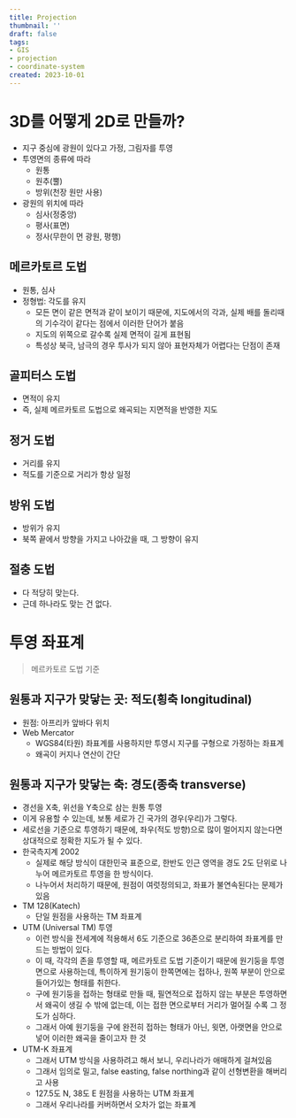 ```yaml
---
title: Projection
thumbnail: ''
draft: false
tags:
- GIS
- projection
- coordinate-system
created: 2023-10-01
---
```


# 3D를 어떻게 2D로 만들까?

* 지구 중심에 광원이 있다고 가정, 그림자를 투영
* 투영면의 종류에 따라
  * 원통
  * 원추(뿔)
  * 방위(천장 원만 사용)
* 광원의 위치에 따라
  * 심사(정중앙)
  * 평사(표면)
  * 정사(무한이 먼 광원, 평행)

## 메르카토르 도법

* 원통, 심사
* 정형법: 각도를 유지
  * 모든 면이 같은 면적과 같이 보이기 때문에, 지도에서의 각과, 실제 배를 돌리때의 기수각이 같다는 점에서 이러한 단어가 붙음
  * 지도의 위쪽으로 갈수록 실제 면적이 길게 표현됨
  * 특성상 북극, 남극의 경우 투사가 되지 않아 표현자체가 어렵다는 단점이 존재

## 골피터스 도법

* 면적이 유지
* 즉, 실제 메르카토르 도법으로 왜곡되는 지면적을 반영한 지도

## 정거 도법

* 거리를 유지
* 적도를 기준으로 거리가 항상 일정

## 방위 도법

* 방위가 유지
* 북쪽 끝에서 방향을 가지고 나아갔을 때, 그 방향이 유지

## 절충 도법

* 다 적당히 맞는다.
* 근데 하나라도 맞는 건 없다.

# 투영 좌표계

 > 
 > 메르카토르 도법 기준

## 원통과 지구가 맞닿는 곳: 적도(횡축 longitudinal)

* 원점: 아프리카 앞바다 위치
* Web Mercator
  * WGS84(타원) 좌표계를 사용하지만 투영시 지구를 구형으로 가정하는 좌표계
  * 왜곡이 커지나 연산이 간단

## 원통과 지구가 맞닿는 축: 경도(종축 transverse)

* 경선을 X축, 위선을 Y축으로 삼는 원통 투영
* 이게 유용할 수 있는데, 보통 세로가 긴 국가의 경우(우리)가 그렇다.
* 세로선을 기준으로 투영하기 때문에, 좌우(적도 방향)으로 많이 멀어지지 않는다면 상대적으로 정확한 지도가 될 수 있다.
* 한국측지계 2002
  - 실제로 해당 방식이 대한민국 표준으로, 한반도 인근 영역을 경도 2도 단위로 나누어 메르카토르 투영을 한 방식이다.
  - 나누어서 처리하기 때문에, 원점이 여럿정의되고, 좌표가 불연속된다는 문제가 있음
* TM 128(Katech)
  - 단일 원점을 사용하는 TM 좌표계
* UTM (Universal TM) 투영
  - 이런 방식을 전세계에 적용해서 6도 기준으로 36존으로 분리하여 좌표계를 만드는 방법이 있다.
  - 이 때, 각각의 존을 투영할 때, 메르카토르 도법 기준이기 때문에 원기둥을 투영면으로 사용하는데, 특이하게 원기둥이 한쪽면에는 접하나, 원쪽 부분이 안으로 들어가있는 형태를 취한다.
  - 구에 원기둥을 접하는 형태로 만들 때, 필연적으로 접하지 않는 부분은 투영하면서 왜곡이 생길 수 밖에 없는데, 이는 접한 면으로부터 거리가 멀어질 수록 그 정도가 심하다.
  - 그래서 아예 원기둥을 구에 완전히 접하는 형태가 아닌, 윗면, 아랫면을 안으로 넣어 이러한 왜곡을 줄이고자 한 것
* UTM-K 좌표계
  - 그래서 UTM 방식을 사용하려고 해서 보니, 우리나라가 애매하게 걸쳐있음
  - 그래서 임의로 밀고, false easting, false northing과 같이 선형변환을 해버리고 사용
  - 127.5도 N, 38도 E 원점을 사용하는 UTM 좌표계
  - 그래서 우리나라를 커버하면서 오차가 없는 좌표계
